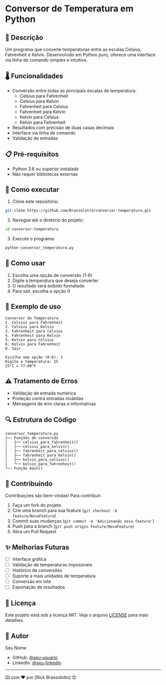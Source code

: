 # Conversor de Temperatura em Python

## 📝 Descrição
Um programa que converte temperaturas entre as escalas Celsius, Fahrenheit e Kelvin. Desenvolvido em Python puro, oferece uma interface via linha de comando simples e intuitiva.

## 🌡️ Funcionalidades
- Conversão entre todas as principais escalas de temperatura:
  - Celsius para Fahrenheit
  - Celsius para Kelvin
  - Fahrenheit para Celsius
  - Fahrenheit para Kelvin
  - Kelvin para Celsius
  - Kelvin para Fahrenheit
- Resultados com precisão de duas casas decimais
- Interface via linha de comando
- Validação de entradas

## 📋 Pré-requisitos
- Python 3.6 ou superior instalado
- Não requer bibliotecas externas

## 🔧 Como executar
1. Clone este repositório:
```bash
git clone https://github.com/Brassolotto/conversor-temperatura.git
```

2. Navegue até o diretório do projeto:
```bash
cd conversor-temperatura
```

3. Execute o programa:
```bash
python conversor_temperatura.py
```

## 📖 Como usar
1. Escolha uma opção de conversão (1-6)
2. Digite a temperatura que deseja converter
3. O resultado será exibido formatado
4. Para sair, escolha a opção 0

## 🎯 Exemplo de uso
```
Conversor de Temperatura
1. Celsius para Fahrenheit
2. Celsius para Kelvin
3. Fahrenheit para Celsius
4. Fahrenheit para Kelvin
5. Kelvin para Celsius
6. Kelvin para Fahrenheit
0. Sair

Escolha uma opção (0-6): 1
Digite a temperatura: 25
25°C = 77.00°F
```

## ⚠️ Tratamento de Erros
- Validação de entrada numérica
- Proteção contra entradas inválidas
- Mensagens de erro claras e informativas

## 🔍 Estrutura do Código
```
conversor_temperatura.py
├── Funções de conversão
│   ├── celsius_para_fahrenheit()
│   ├── celsius_para_kelvin()
│   ├── fahrenheit_para_celsius()
│   ├── fahrenheit_para_kelvin()
│   ├── kelvin_para_celsius()
│   └── kelvin_para_fahrenheit()
└── Função main()
```

## 🤝 Contribuindo
Contribuições são bem-vindas! Para contribuir:
1. Faça um fork do projeto
2. Crie uma branch para sua feature (`git checkout -b feature/NovaFeature`)
3. Commit suas mudanças (`git commit -m 'Adicionando nova feature'`)
4. Push para a branch (`git push origin feature/NovaFeature`)
5. Abra um Pull Request

## ✨ Melhorias Futuras
- [ ] Interface gráfica
- [ ] Validação de temperaturas impossíveis
- [ ] Histórico de conversões
- [ ] Suporte a mais unidades de temperatura
- [ ] Conversão em lote
- [ ] Exportação de resultados

## 📝 Licença
Este projeto está sob a licença MIT. Veja o arquivo [LICENSE](LICENSE) para mais detalhes.

## 👤 Autor
Seu Nome
- GitHub: [@seu-usuario](https://github.com/Brassolotto)
- LinkedIn: [@seu-linkedin](https://linkedin.com/in/ricardo-brassolotto)

---
⌨️ com ❤️ por [Rick Brassolotto] 😊